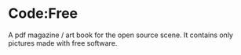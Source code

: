 # Code:Free

A pdf magazine / art book for the open source scene. It contains only pictures made with free software.

